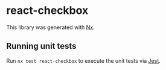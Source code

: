 # react-checkbox

This library was generated with [Nx](https://nx.dev).

## Running unit tests

Run `nx test react-checkbox` to execute the unit tests via [Jest](https://jestjs.io).
